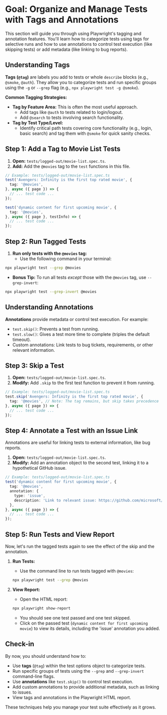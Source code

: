 # Goal: Organize and Manage Tests with Tags and Annotations

This section will guide you through using Playwright's tagging and annotation features. You'll learn how to categorize tests using tags for selective runs and how to use annotations to control test execution (like skipping tests) or add metadata (like linking to bug reports).

## Understanding Tags

**Tags (`@tag`)** are labels you add to tests or whole `describe` blocks (e.g., `@smoke`, `@auth`). They allow you to categorize tests and run specific groups using the `-g` or `--grep` flag (e.g., `npx playwright test -g @smoke`).

**Common Tagging Strategies:**

*   **Tag by Feature Area:** This is often the most useful approach.
    *   Add tags like `@auth` to tests related to login/logout.
    *   Add `@search` to tests involving search functionality.
*   **Tag by Test Type/Level:**
    *   Identify critical path tests covering core functionality (e.g., login, basic search) and tag them with `@smoke` for quick sanity checks.

## Step 1: Add a Tag to Movie List Tests

1.  **Open:** `tests/logged-out/movie-list.spec.ts`.
2.  **Add:** Add the `@movies` tag to the `test` functions in this file.

```ts
// Example: tests/logged-out/movie-list.spec.ts
test('Avengers: Infinity is the first top rated movie', {
  tag: '@movies',
}, async ({ page }) => {
  // ... test code ...
});

test('dynamic content for first upcoming movie', {
  tag: '@movies',
}, async ({ page }, testInfo) => {
  // ... test code ...
});
```

## Step 2: Run Tagged Tests

1.  **Run only tests with the `@movies` tag:**
    *   Use the following command in your terminal:

```bash
npx playwright test --grep @movies
```

*   **Bonus Tip:** To run all tests *except* those with the `@movies` tag, use `--grep-invert`:

```bash
npx playwright test --grep-invert @movies
```

## Understanding Annotations

**Annotations** provide metadata or control test execution. For example:
*   `test.skip()`: Prevents a test from running.
*   `test.slow()`: Gives a test more time to complete (triples the default timeout).
*   Custom annotations: Link tests to bug tickets, requirements, or other relevant information.

## Step 3: Skip a Test

1.  **Open:** `tests/logged-out/movie-list.spec.ts`.
2.  **Modify:** Add `.skip` to the first test function to prevent it from running.

```ts
// Example: tests/logged-out/movie-list.spec.ts
test.skip('Avengers: Infinity is the first top rated movie', {
  tag: '@movies', // Note: The tag remains, but skip takes precedence
}, async ({ page }) => {
  // ... test code ...
});
```

## Step 4: Annotate a Test with an Issue Link

Annotations are useful for linking tests to external information, like bug reports.

1.  **Open:** `tests/logged-out/movie-list.spec.ts`.
2.  **Modify:** Add an annotation object to the second test, linking it to a hypothetical GitHub issue.

```ts
// Example: tests/logged-out/movie-list.spec.ts
test('dynamic content for first upcoming movie', {
  tag: '@movies',
  annotation: {
    type: 'issue',
    description: 'Link to relevant issue: https://github.com/microsoft/playwright/issues/23180',
  },
}, async ({ page }) => {
  // ... test code ...
});
```

## Step 5: Run Tests and View Report

Now, let's run the tagged tests again to see the effect of the skip and the annotation.

1.  **Run Tests:**
    *   Use the command line to run tests tagged with `@movies`:

    ```bash
    npx playwright test --grep @movies
    ```
2.  **View Report:**
    *   Open the HTML report:

    ```bash
    npx playwright show-report
    ```
    *   You should see one test passed and one test skipped.
    *   Click on the passed test (`dynamic content for first upcoming movie`) to view its details, including the 'issue' annotation you added.

## Check-in

By now, you should understand how to:
*   Use **tags** (`@tag`) within the test options object to categorize tests.
*   Run specific groups of tests using the `--grep` and `--grep-invert` command-line flags.
*   Use **annotations** like `test.skip()` to control test execution.
*   Add custom annotations to provide additional metadata, such as linking to issues.
*   View tags and annotations in the Playwright HTML report.

These techniques help you manage your test suite effectively as it grows.

